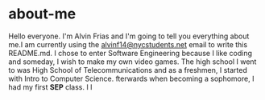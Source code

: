 # about-me

Hello everyone. I'm Alvin Frias and I'm going to tell you everything about me.I am currently using the alvinf14@nycstudents.net email to write this README.md. I chose to enter Software Engineering because I like coding and someday, I wish to make my own video games. The high school I went to was High School of Telecommunications and as a freshmen, I started with Intro to Computer Science. fterwards when becoming a sophomore, I had my first **SEP** class. I l 
